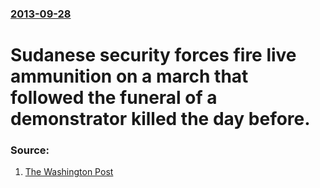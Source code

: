### [2013-09-28](/news/2013/09/28/index.md)

# Sudanese security forces fire live ammunition on a march that followed the funeral of a demonstrator killed the day before. 




### Source:

1. [The Washington Post](http://www.washingtonpost.com/world/middle_east/slain-protesters-buried-as-wave-of-unrest-in-sudan-continues/2013/09/28/d1098510-2823-11e3-8ab3-b5aacc9e1165_story.html)
